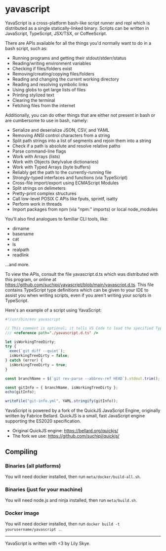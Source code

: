 # yavascript

YavaScript is a cross-platform bash-like script runner and repl which is distributed as a single
statically-linked binary. Scripts can be written in JavaScript, TypeScript, JSX/TSX, or CoffeeScript.

There are APIs available for all the things you'd normally want to do in
a bash script, such as:

- Running programs and getting their stdout/stderr/status
- Reading/writing environment variables
- Checking if files/folders exist
- Removing/creating/copying files/folders
- Reading and changing the current working directory
- Reading and resolving symbolic links
- Using globs to get large lists of files
- Printing stylized text
- Clearing the terminal
- Fetching files from the internet

Additionally, you can do other things that are either not present in bash or are cumbersome to use in bash, namely:

- Serialize and deserialize JSON, CSV, and YAML
- Removing ANSI control characters from a string
- Split path strings into a list of segments and rejoin them into a string
- Check if a path is absolute and resolve relative paths
- Parse command-line flags
- Work with Arrays (lists)
- Work with Objects (key/value dictionaries)
- Work with Typed Arrays (byte buffers)
- Reliably get the path to the currently-running file
- Strongly-typed interfaces and functions (via TypeScript)
- Cross-file import/export using ECMAScript Modules
- Split strings on delimeters
- Pretty-print complex structures
- Call low-level POSIX C APIs like fputs, sprintf, isatty
- Perform work in threads
- Import packages from npm (via "npm:" imports) or local node_modules

You'll also find analogues to familiar CLI tools, like:

- dirname
- basename
- cat
- ls
- realpath
- readlink

...and more.

To view the APIs, consult the file yavascript.d.ts which was distributed with
this program, or online at https://github.com/suchipi/yavascript/blob/main/yavascript.d.ts.
This file contains TypeScript type definitions which can be given to your IDE
to assist you when writing scripts, even if you aren't writing your scripts in TypeScript.

Here's an example of a script using YavaScript:

```js
#!/usr/bin/env yavascript

// This comment is optional; it tells VS Code to load the specified TypeScript definitions.
/// <reference path="./yavascript.d.ts" />

let isWorkingTreeDirty;
try {
  exec(`git diff --quiet`);
  isWorkingTreeDirty = false;
} catch (error) {
  isWorkingTreeDirty = true;
}

const branchName = $(`git rev-parse --abbrev-ref HEAD`).stdout.trim();

const gitInfo = { branchName, isWorkingTreeDirty };
echo(gitInfo);

writeFile("git-info.yml", YAML.stringify(gitInfo));
```

YavaScript is powered by a fork of the QuickJS JavaScript Engine, originally
written by Fabrice Bellard. QuickJS is a small, fast JavaScript engine
supporting the ES2020 specification.

- Original QuickJS engine: https://bellard.org/quickjs/
- The fork we use: https://github.com/suchipi/quickjs/

## Compiling

### Binaries (all platforms)

You will need docker installed, then run `meta/docker/build-all.sh`.

### Binaries (just for your machine)

You will need node.js and ninja installed, then run `meta/build.sh`.

### Docker image

You will need docker installed, then run `docker build -t yourusername/yavascript .`.

---

YavaScript is written with <3 by Lily Skye.
